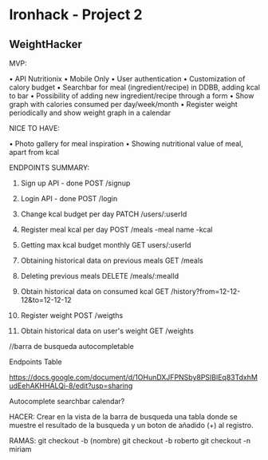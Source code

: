 # Ironhack - Project 2 
## WeightHacker

MVP:

•	API Nutritionix
•	Mobile Only
•	User authentication
•	Customization of calory budget
•   Searchbar for meal (ingredient/recipe) in DDBB, adding kcal to bar
•   Possibility of adding new ingredient/recipe through a form
•   Show graph with calories consumed per day/week/month
•	Register weight periodically and show weight graph in a calendar


NICE TO HAVE:

•   Photo gallery for meal inspiration
•   Showing nutritional value of meal, apart from kcal



ENDPOINTS SUMMARY:

1. Sign up API - done
POST /signup


2. Login API - done
POST /login


3. Change kcal budget per day
PATCH /users/:userId


4. Register meal kcal per day
POST /meals
-meal name
-kcal
<!-- https://trackapi.nutritionix.com/v2/natural/nutrients -->



5. Getting max kcal budget monthly
GET users/:userId


<!-- 6. API for checking nutritional value -->
<!-- GET /nutrients?meal=comida -->


7. Obtaining historical data on previous meals
GET /meals


8. Deleting previous meals
DELETE /meals/:mealId


9. Obtain historical data on consumed kcal
GET /history?from=12-12-12&to=12-12-12


10. Register weight
POST /weigths


11. Obtain historical data on user's weight
GET /weights



//barra de busqueda autocompletable



Endpoints Table

https://docs.google.com/document/d/1OHunDXJFPNSby8PSIBlEq83TdxhMudEehAKHHALQi-8/edit?usp=sharing

Autocomplete searchbar
calendar?



HACER:
Crear en la vista de la barra de busqueda una tabla donde se muestre el resultado de la busqueda y un boton de añadido (+) al registro.




RAMAS:
git checkout -b (nombre)
git checkout -b roberto
git checkout -n miriam

